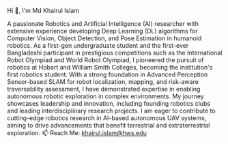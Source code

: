 Hi 👋, I'm Md Khairul Islam

A passionate Robotics and Artificial Intelligence (AI) researcher with extensive experience developing Deep Learning (DL) algorithms for Computer Vision, Object Detection, and Pose Estimation in humanoid robotics. As a first-gen undergraduate student and the first-ever Bangladeshi participant in prestigious competitions such as the International Robot Olympiad and World Robot Olympiad, I pioneered the pursuit of robotics at Hobart and William Smith Colleges, becoming the institution's first robotics student. With a strong foundation in Advanced Perception Sensor-based SLAM for robot localization, mapping, and risk-aware traversability assessment, I have demonstrated expertise in enabling autonomous robotic exploration in complex environments. My journey showcases leadership and innovation, including founding robotics clubs and leading interdisciplinary research projects. I am eager to contribute to cutting-edge robotics research in AI-based autonomous UAV systems, aiming to drive advancements that benefit terrestrial and extraterrestrial exploration.
    📫 Reach Me: khairul.islam@hws.edu

